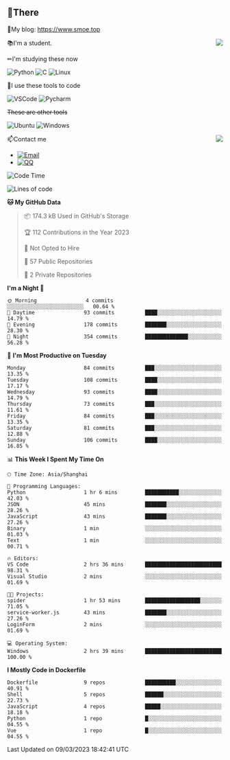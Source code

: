 
## 👏There

📰My blog: https://www.smoe.top

<img align="right" src="https://github-readme-stats.vercel.app/api/top-langs/?username=AkashiCoin"/>


📚I'm a student.

✏I'm studying these now

![Python](https://img.shields.io/badge/-Python-blue?style=flat-square&logo=Python&logoColor=fff)
![C](https://img.shields.io/badge/-C-585858?style=flat-square&logo=C&logoColor=fff)
![Linux](https://img.shields.io/badge/-Linux-black?style=flat-square&logo=Linux&logoColor=fff)

🔨I use these tools to code

![VSCode](https://img.shields.io/badge/-VSCode-blue?style=flat-square&logo=visualstudiocode&logoColor=fff)
![Pycharm](https://img.shields.io/badge/-Pycharm-green?style=flat-square&logo=pycharm&logoColor=fff)

 ~~These are other tools~~

![Ubuntu](https://img.shields.io/badge/-Ubuntu-orange?style=flat-square&logo=Ubuntu&logoColor=fff)
![Windows](https://img.shields.io/badge/-Windows-blue?style=flat-square&logo=Windows&logoColor=fff)

<img align="right" src="https://github-readme-stats.vercel.app/api?username=AkashiCoin" />


📫Contact me

* [![Email](https://img.shields.io/badge/Email-l1040186796@gmail.com-1?style=social&logoColor=fff)](mailto:l1040186796@gmail.com)
* [![QQ](https://img.shields.io/badge/QQ-1040186796-1?style=social&logoColor=fff)](tencent://AddContact/?fromId=45&fromSubId=1&subcmd=all&uin=1040186796&website=www.oicqzone.com)

<!--START_SECTION:waka-->
![Code Time](http://img.shields.io/badge/Code%20Time-604%20hrs%2057%20mins-blue)

![Lines of code](https://img.shields.io/badge/From%20Hello%20World%20I%27ve%20Written-109.1%20thousand%20lines%20of%20code-blue)

**🐱 My GitHub Data** 

> 📦 174.3 kB Used in GitHub's Storage 
 > 
> 🏆 112 Contributions in the Year 2023
 > 
> 🚫 Not Opted to Hire
 > 
> 📜 57 Public Repositories 
 > 
> 🔑 2 Private Repositories 
 > 
**I'm a Night 🦉** 

```text
🌞 Morning                4 commits           ░░░░░░░░░░░░░░░░░░░░░░░░░   00.64 % 
🌆 Daytime                93 commits          ████░░░░░░░░░░░░░░░░░░░░░   14.79 % 
🌃 Evening                178 commits         ███████░░░░░░░░░░░░░░░░░░   28.30 % 
🌙 Night                  354 commits         ██████████████░░░░░░░░░░░   56.28 % 
```
📅 **I'm Most Productive on Tuesday** 

```text
Monday                   84 commits          ███░░░░░░░░░░░░░░░░░░░░░░   13.35 % 
Tuesday                  108 commits         ████░░░░░░░░░░░░░░░░░░░░░   17.17 % 
Wednesday                93 commits          ████░░░░░░░░░░░░░░░░░░░░░   14.79 % 
Thursday                 73 commits          ███░░░░░░░░░░░░░░░░░░░░░░   11.61 % 
Friday                   84 commits          ███░░░░░░░░░░░░░░░░░░░░░░   13.35 % 
Saturday                 81 commits          ███░░░░░░░░░░░░░░░░░░░░░░   12.88 % 
Sunday                   106 commits         ████░░░░░░░░░░░░░░░░░░░░░   16.85 % 
```


📊 **This Week I Spent My Time On** 

```text
🕑︎ Time Zone: Asia/Shanghai

💬 Programming Languages: 
Python                   1 hr 6 mins         ███████████░░░░░░░░░░░░░░   42.03 % 
JSON                     45 mins             ███████░░░░░░░░░░░░░░░░░░   28.26 % 
JavaScript               43 mins             ███████░░░░░░░░░░░░░░░░░░   27.26 % 
Binary                   1 min               ░░░░░░░░░░░░░░░░░░░░░░░░░   01.03 % 
Text                     1 min               ░░░░░░░░░░░░░░░░░░░░░░░░░   00.71 % 

🔥 Editors: 
VS Code                  2 hrs 36 mins       █████████████████████████   98.31 % 
Visual Studio            2 mins              ░░░░░░░░░░░░░░░░░░░░░░░░░   01.69 % 

🐱‍💻 Projects: 
spider                   1 hr 53 mins        ██████████████████░░░░░░░   71.05 % 
service-worker.js        43 mins             ███████░░░░░░░░░░░░░░░░░░   27.26 % 
LoginForm                2 mins              ░░░░░░░░░░░░░░░░░░░░░░░░░   01.69 % 

💻 Operating System: 
Windows                  2 hrs 39 mins       █████████████████████████   100.00 % 
```

**I Mostly Code in Dockerfile** 

```text
Dockerfile               9 repos             ██████████░░░░░░░░░░░░░░░   40.91 % 
Shell                    5 repos             ██████░░░░░░░░░░░░░░░░░░░   22.73 % 
JavaScript               4 repos             █████░░░░░░░░░░░░░░░░░░░░   18.18 % 
Python                   1 repo              █░░░░░░░░░░░░░░░░░░░░░░░░   04.55 % 
Vue                      1 repo              █░░░░░░░░░░░░░░░░░░░░░░░░   04.55 % 
```




 Last Updated on 09/03/2023 18:42:41 UTC
<!--END_SECTION:waka-->
